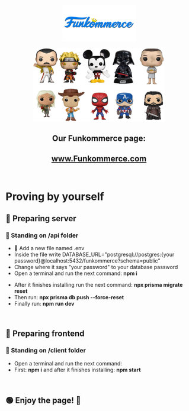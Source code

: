 <p align=center><img src="./client/src/assets/Funkommerce.png" alt= "img" height="100px"></p>
<p align=center><img src="./client/src/assets/funkosRead.png" alt= "img"  height="200px"></p>

<h2 align=center> Our Funkommerce page: </h2>

<h2 align=center> <a href="https://www.google.com/"> www.Funkommerce.com</a> </h2>

<br/>

# Proving by yourself


## 🔵 Preparing server
### 📁 Standing on /api folder
<ul>
    <li>📄 Add a new file named .env </li>
    <li>Inside the file write DATABASE_URL="postgresql://postgres:{your password}@localhost:5432/funkommerce?schema=public" </li>
    <li>Change where it says "your password" to your database password </li>
    <li>Open a terminal and run the next command: <b>npm i</b></li>
</ul>

<ul>
    <li>After it finishes installing run the next command: <b>npx prisma migrate reset</b></li>
    <li>Then run: <b>npx prisma db push --force-reset</b></li>
    <li>Finally run: <b>npm run dev</b></li>
</ul>

<br/>

## 🔵 Preparing frontend 
### 📁 Standing on /client folder

<ul>
    <li>Open a terminal and run the next command:</li>
    <li>First:  <b>npm i</b> and after it finishes installing: <b>npm start</b></li>
</ul>
<br/>

## 🟢 Enjoy the page! 💖
